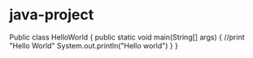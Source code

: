 # java-project
Public class HelloWorld {
public static void main(String[] args) {
//print "Hello World"
System.out.println("Hello world")
}
}
